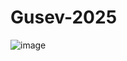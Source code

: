 # Gusev-2025
![image](https://github.com/user-attachments/assets/5dbfb031-3627-4fa7-857e-0c8a727ae199)
